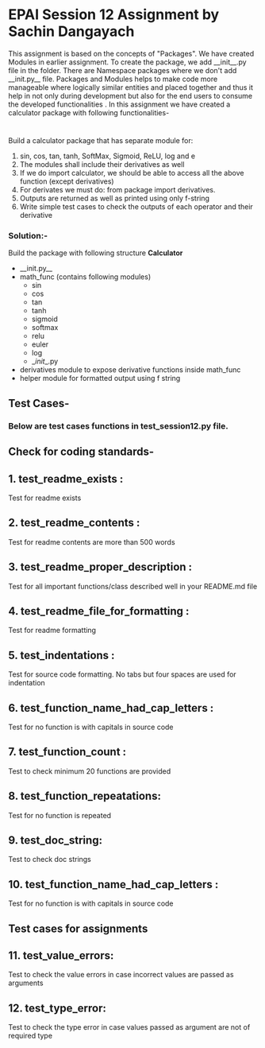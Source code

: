 
# EPAI Session 12 Assignment by Sachin Dangayach

This assignment is based on the concepts of "Packages".  We have created Modules in earlier assignment. To create the package, we add \_\_init__.py file in the folder. There are Namespace packages where we don't add \_\_init.py__ file. Packages and Modules helps to make code more manageable where logically similar entities and placed together and thus it help in not only during development but also for the end users to consume the developed functionalities . In this assignment we have created a calculator package with following functionalities-
#
Build a calculator package that has separate module for:  

1.  sin, cos, tan, tanh, SoftMax, Sigmoid, ReLU, log and e
2.  The modules shall include their derivatives as well
3.  If we do import calculator, we should be able to access all the above function (except derivatives)
4.  For derivates we must do: from package import derivatives.
5.  Outputs are returned as well as printed using only f-string
6.  Write simple test cases to check the outputs of each operator and their derivative

### Solution:-
Build the package with following structure
**Calculator**
- \_\_init.py__
- math_func (contains following modules)
  -	sin
  - cos
  - tan
  - tanh
  - sigmoid
  - softmax
  - relu
  - euler
  - log
  - \__init__.py
- derivatives module to expose derivative functions inside math_func
- helper module for formatted output using f string

## Test Cases-

### Below are test cases functions in test_session12.py file.

## Check for coding standards-

## 1. test_readme_exists :
Test for readme exists

## 2. test_readme_contents :
Test for readme contents are more than 500 words

## 3. test_readme_proper_description :
Test for all important functions/class described well in your README.md file

## 4. test_readme_file_for_formatting :
Test for readme formatting

## 5. test_indentations :
Test for source code formatting. No tabs but four spaces are used for indentation

## 6. test_function_name_had_cap_letters :
Test for no function is with capitals in source code

## 7. test_function_count :
Test to check minimum 20 functions are provided

## 8. test_function_repeatations:
Test for no function is repeated

## 9. test_doc_string:
Test to check doc strings

## 10. test_function_name_had_cap_letters :
Test for no function is with capitals in source code

## Test cases for assignments

## 11. test_value_errors:
Test to check the value errors in case incorrect values are passed as arguments

## 12. test_type_error:
Test to check the type error in case values passed as argument are not of required type
